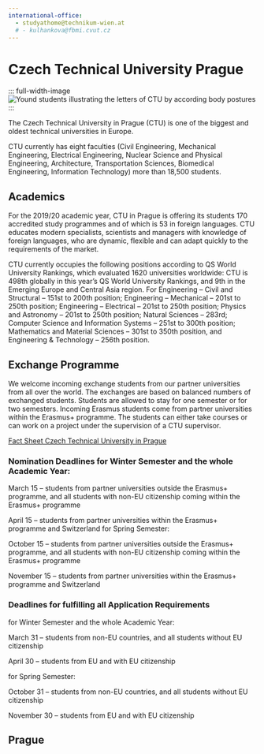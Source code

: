 ```yaml
---
international-office:
  - studyathome@technikum-wien.at
  # - kulhankova@fbmi.cvut.cz
---
```


# Czech Technical University Prague

::: full-width-image
<img :src="$withBase('/assets/img/partner/ctu/people.jpg')" alt="Yound students illustrating the letters of CTU by according body postures" title="Czech Technical University in Prague (CTU)">
:::

The Czech Technical University in Prague (CTU) is one of the biggest and oldest technical universities in Europe.

CTU currently has eight faculties (Civil Engineering, Mechanical Engineering, Electrical Engineering, Nuclear Science and Physical Engineering, Architecture, Transportation Sciences, Biomedical Engineering, Information Technology) more than 18,500 students.

<!-- more -->

## Academics

For the 2019/20 academic year, CTU in Prague is offering its students 170 accredited study programmes and of which is 53 in foreign languages. CTU educates modern specialists, scientists and managers with knowledge of foreign languages, who are dynamic, flexible and can adapt quickly to the requirements of the market.

CTU currently occupies the following positions according to QS World University Rankings, which evaluated 1620 universities worldwide: CTU is 498th globally in this year’s QS World University Rankings, and 9th in the Emerging Europe and Central Asia region. For Engineering – Civil and Structural – 151st to 200th position; Engineering – Mechanical – 201st to 250th position; Engineering – Electrical – 201st to 250th position; Physics and Astronomy – 201st to 250th position; Natural Sciences – 283rd; Computer Science and Information Systems – 251st to 300th position; Mathematics and Material Sciences – 301st to 350th position, and Engineering & Technology – 256th position.

## Exchange Programme

We welcome incoming exchange students from our partner universities from all over the world. The exchanges are based on balanced numbers of exchanged students. Students are allowed to stay for one semester or for two semesters.
Incoming Erasmus students come from partner universities within the Erasmus+ programme. The students can either take courses or can work on a project under the supervision of a CTU supervisor.

[Fact Sheet Czech Technical University in Prague](https://portal.cvut.cz/international/wp-content/uploads/sites/2/2019/09/Fact-sheet19_20.pdf)

### Nomination Deadlines for Winter Semester and the whole Academic Year:

March 15 – students from partner universities outside the Erasmus+ programme, and all students with non-EU citizenship coming within the Erasmus+ programme

April 15 – students from partner universities within the Erasmus+ programme and Switzerland
for Spring Semester:

October 15 – students from partner universities outside the Erasmus+ programme, and all students with non-EU citizenship coming within the Erasmus+ programme

November 15 – students from partner universities within the Erasmus+ programme and Switzerland

### Deadlines for fulfilling all Application Requirements
for Winter Semester and the whole Academic Year:

March 31 – students from non-EU countries, and all students without EU citizenship

April 30 – students from EU and with EU citizenship

for Spring Semester:

October 31 – students from non-EU countries, and all students without EU citizenship
 
November 30 – students from EU and with EU citizenship

## Prague

<Youtube id="6H_1CW69Fzo"/>
